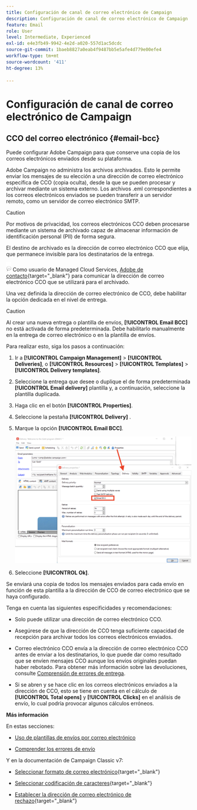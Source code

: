 ```yaml
---
title: Configuración de canal de correo electrónico de Campaign
description: Configuración de canal de correo electrónico de Campaign
feature: Email
role: User
level: Intermediate, Experienced
exl-id: e4e3fb49-9942-4e2d-a020-557d1ac5dcdc
source-git-commit: 1baeb8827a0eab4f9487bb5e5afe4d779e00efe4
workflow-type: tm+mt
source-wordcount: '411'
ht-degree: 13%

---
```


# Configuración de canal de correo electrónico de Campaign

## CCO del correo electrónico {#email-bcc}

<!--
>[!NOTE]
>
>This capability is available starting Campaign v8.3. To check your version, refer to [this section](../start/compatibility-matrix.md#how-to-check-your-campaign-version-and-buildversion)-->

Puede configurar Adobe Campaign para que conserve una copia de los correos electrónicos enviados desde su plataforma.

Adobe Campaign no administra los archivos archivados. Esto le permite enviar los mensajes de su elección a una dirección de correo electrónico específica de CCO (copia oculta), desde la que se pueden procesar y archivar mediante un sistema externo. Los archivos .eml correspondientes a los correos electrónicos enviados se pueden transferir a un servidor remoto, como un servidor de correo electrónico SMTP.

>[!CAUTION]
>
>Por motivos de privacidad, los correos electrónicos CCO deben procesarse mediante un sistema de archivado capaz de almacenar información de identificación personal (PII) de forma segura.

El destino de archivado es la dirección de correo electrónico CCO que elija, que permanece invisible para los destinatarios de la entrega.

![](../assets/do-not-localize/speech.png)  Como usuario de Managed Cloud Services, [Adobe de contacto](../start/campaign-faq.md#support){target="_blank"} para comunicar la dirección de correo electrónico CCO que se utilizará para el archivado.

Una vez definida la dirección de correo electrónico de CCO, debe habilitar la opción dedicada en el nivel de entrega.

>[!CAUTION]
>
>Al crear una nueva entrega o plantilla de envíos, **[!UICONTROL Email BCC]** no está activada de forma predeterminada. Debe habilitarlo manualmente en la entrega de correo electrónico o en la plantilla de envíos.


Para realizar esto, siga los pasos a continuación:

1. Ir a **[!UICONTROL Campaign Management]** > **[!UICONTROL Deliveries]**, o **[!UICONTROL Resources]** > **[!UICONTROL Templates]** > **[!UICONTROL Delivery templates]**.
1. Seleccione la entrega que desee o duplique el de forma predeterminada **[!UICONTROL Email delivery]** plantilla y, a continuación, seleccione la plantilla duplicada.
1. Haga clic en el botón **[!UICONTROL Properties]**.
1. Seleccione la pestaña **[!UICONTROL Delivery]** .
1. Marque la opción **[!UICONTROL Email BCC]**.

   ![](assets/email-bcc.png)

1. Seleccione **[!UICONTROL Ok]**.

Se enviará una copia de todos los mensajes enviados para cada envío en función de esta plantilla a la dirección de CCO de correo electrónico que se haya configurado.

Tenga en cuenta las siguientes especificidades y recomendaciones:

* Solo puede utilizar una dirección de correo electrónico CCO.

* Asegúrese de que la dirección de CCO tenga suficiente capacidad de recepción para archivar todos los correos electrónicos enviados.

* Correo electrónico CCO <!--with Enhanced MTA--> envía a la dirección de correo electrónico CCO antes de enviar a los destinatarios, lo que puede dar como resultado que se envíen mensajes CCO aunque los envíos originales puedan haber rebotado. Para obtener más información sobre las devoluciones, consulte [Comprensión de errores de entrega](../send/delivery-failures.md).

* Si se abren y se hace clic en los correos electrónicos enviados a la dirección de CCO, esto se tiene en cuenta en el cálculo de **[!UICONTROL Total opens]** y **[!UICONTROL Clicks]** en el análisis de envío, lo cual podría provocar algunos cálculos erróneos.

<!--Only successfully sent emails are taken in account, bounces are not.-->

**Más información**

En estas secciones:

* [Uso de plantillas de envíos por correo electrónico](../send/create-templates.md)

* [Comprender los errores de envío](../send/delivery-failures.md)


Y en la documentación de Campaign Classic v7:

* [Seleccionar formato de correo electrónico](https://experienceleague.adobe.com/docs/campaign-classic/using/sending-messages/sending-emails/sending-an-email/email-parameters.html#selecting-message-formats){target="_blank"}

* [Seleccionar codificación de caracteres](https://experienceleague.adobe.com/docs/campaign-classic/using/sending-messages/sending-emails/sending-an-email/email-parameters.html#character-encoding){target="_blank"}

* [Establecer la dirección de correo electrónico de rechazo](https://experienceleague.adobe.com/docs/campaign-classic/using/sending-messages/sending-emails/sending-an-email/email-parameters.html#managing-bounce-emails){target="_blank"}

